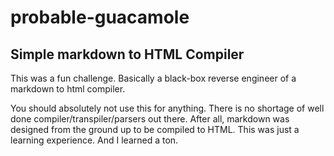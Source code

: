# probable-guacamole
## Simple markdown to HTML Compiler

This was a fun challenge.  Basically a black-box reverse engineer of a markdown to html compiler.  

You should absolutely not use this for anything.  There is no shortage of well done compiler/transpiler/parsers out there.  After all, markdown was designed from the ground up to be compiled to HTML.  This was just a learning experience.  And I learned a ton.
